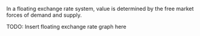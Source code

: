 In a floating exchange rate system, value is determined by the free market forces of demand and supply.

TODO: Insert floating exchange rate graph here
